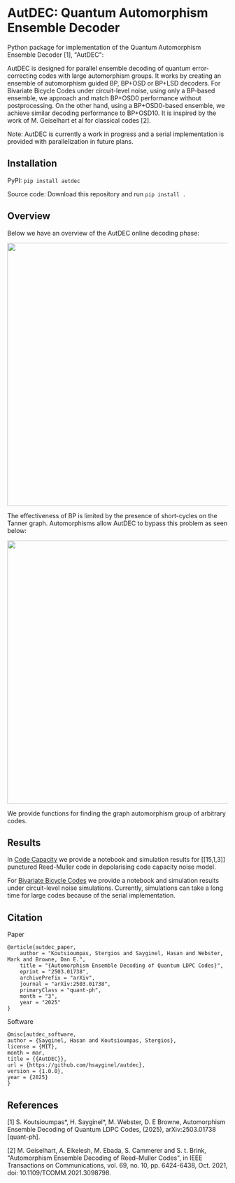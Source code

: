 # AutDEC: Quantum Automorphism Ensemble Decoder 
Python package for implementation of the Quantum Automorphism Ensemble Decoder [1], "AutDEC":

AutDEC is designed for parallel ensemble decoding of quantum error-correcting codes with large automorphism groups. It works by creating an ensemble of automorphism guided BP, BP+OSD or BP+LSD decoders. For Bivariate Bicycle Codes under circuit-level noise, using only a BP-based ensemble, we approach and match BP+OSD0 performance without postprocessing. On the other hand, using a BP+OSD0-based ensemble, we achieve similar decoding performance to BP+OSD10. It is inspired by the work of M. Geiselhart et al for classical codes [2]. 

Note: AutDEC is currently a work in progress and a serial implementation is provided with parallelization in future plans.

## Installation
PyPI: `pip install autdec`

Source code: Download this repository and run `pip install .`

## Overview
Below we have an overview of the AutDEC online decoding phase:

<img src="autdec.png" width="600">

The effectiveness of BP is limited by the presence of short-cycles on the Tanner graph. Automorphisms allow AutDEC to bypass this problem as seen below: 

<img src="rm_15_aut_e_colouredcycles.png" width="600">

We provide functions for finding the graph automorphism group of arbitrary codes. 

## Results
In [Code Capacity](./code_capacity/) we provide a notebook and simulation results for [[15,1,3]] punctured Reed-Muller code in depolarising code capacity noise model. 

For [Bivariate Bicycle Codes](./bivariate_cycle_codes) we provide a notebook and simulation results under circuit-level noise simulations. Currently, simulations can take a long time for large codes because of the serial implementation. 

## Citation 
Paper
```
@article{autdec_paper,
    author = "Koutsioumpas, Stergios and Sayginel, Hasan and Webster, Mark and Browne, Dan E.",
    title = "{Automorphism Ensemble Decoding of Quantum LDPC Codes}",
    eprint = "2503.01738",
    archivePrefix = "arXiv",
    journal = "arXiv:2503.01738",
    primaryClass = "quant-ph",
    month = "3",
    year = "2025"
}
```



Software
```
@misc{autdec_software,
author = {Sayginel, Hasan and Koutsioumpas, Stergios},
license = {MIT},
month = mar,
title = {{AutDEC}},
url = {https://github.com/hsayginel/autdec},
version = {1.0.0},
year = {2025}
}
```

## References
[1] S. Koutsioumpas*, H. Sayginel*, M. Webster, D. E Browne, Automorphism Ensemble Decoding of Quantum LDPC Codes, (2025), arXiv:2503.01738 [quant-ph].

[2] M. Geiselhart, A. Elkelesh, M. Ebada, S. Cammerer and S. t. Brink, "Automorphism Ensemble Decoding of Reed–Muller Codes", in IEEE Transactions on Communications, vol. 69, no. 10, pp. 6424-6438, Oct. 2021, doi: 10.1109/TCOMM.2021.3098798.
